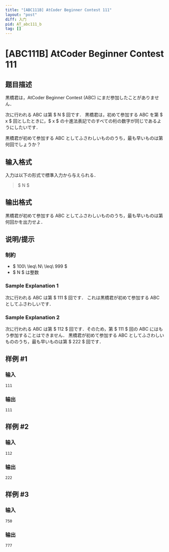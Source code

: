 ```yaml
---
title: "[ABC111B] AtCoder Beginner Contest 111"
layout: "post"
diff: 入门
pid: AT_abc111_b
tag: []
---
```


# [ABC111B] AtCoder Beginner Contest 111

## 题目描述

[problemUrl]: https://atcoder.jp/contests/abc111/tasks/abc111_b

黒橋君は，AtCoder Beginner Contest (ABC) にまだ参加したことがありません．

次に行われる ABC は第 $ N $ 回です． 黒橋君は，初めて参加する ABC を第 $ x $ 回としたときに，$ x $ の十進法表記でのすべての桁の数字が同じであるようにしたいです．

黒橋君が初めて参加する ABC としてふさわしいもののうち，最も早いものは第何回でしょうか？

## 输入格式

入力は以下の形式で標準入力から与えられる．

> $ N $

## 输出格式

黒橋君が初めて参加する ABC としてふさわしいもののうち，最も早いものは第何回かを出力せよ．

## 说明/提示

### 制約

- $ 100\ \leq\ N\ \leq\ 999 $
- $ N $ は整数

### Sample Explanation 1

次に行われる ABC は第 $ 111 $ 回です． これは黒橋君が初めて参加する ABC としてふさわしいです．

### Sample Explanation 2

次に行われる ABC は第 $ 112 $ 回です．そのため，第 $ 111 $ 回の ABC にはもう参加することはできません． 黒橋君が初めて参加する ABC としてふさわしいもののうち，最も早いものは第 $ 222 $ 回です．

## 样例 #1

### 输入

```
111
```

### 输出

```
111
```

## 样例 #2

### 输入

```
112
```

### 输出

```
222
```

## 样例 #3

### 输入

```
750
```

### 输出

```
777
```

